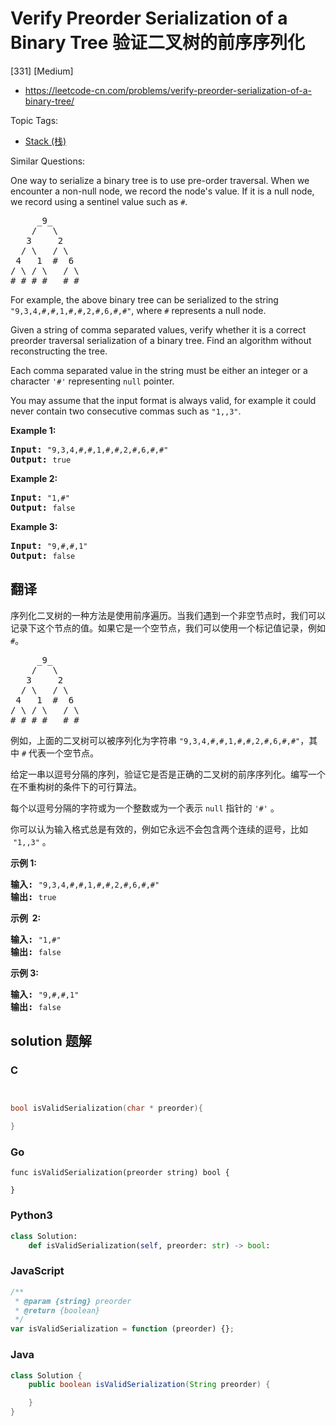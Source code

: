 # Verify Preorder Serialization of a Binary Tree 验证二叉树的前序序列化

[331] [Medium]

- https://leetcode-cn.com/problems/verify-preorder-serialization-of-a-binary-tree/

Topic Tags:

- [Stack (栈)](https://leetcode-cn.com/tag/stack/)

Similar Questions:

One way to serialize a binary tree is to use pre-order traversal. When we encounter a non-null node, we record the node's value. If it is a null node, we record using a sentinel value such as `#`.

<pre>     _9_
    /   \
   3     2
  / \   / \
 4   1  #  6
/ \ / \   / \
# # # #   # #
</pre>

For example, the above binary tree can be serialized to the string `"9,3,4,#,#,1,#,#,2,#,6,#,#"`, where `#` represents a null node.

Given a string of comma separated values, verify whether it is a correct preorder traversal serialization of a binary tree. Find an algorithm without reconstructing the tree.

Each comma separated value in the string must be either an integer or a character `'#'` representing `null` pointer.

You may assume that the input format is always valid, for example it could never contain two consecutive commas such as `"1,,3"`.

**Example 1:**

<pre><strong>Input: </strong><code>"9,3,4,#,#,1,#,#,2,#,6,#,#"</code>
<strong>Output: </strong><code>true</code></pre>

**Example 2:**

<pre><strong>Input: </strong><code>"1,#"</code>
<strong>Output: </strong><code>false</code>
</pre>

**Example 3:**

<pre><strong>Input: </strong><code>"9,#,#,1"</code>
<strong>Output: </strong><code>false</code></pre>

## 翻译

序列化二叉树的一种方法是使用前序遍历。当我们遇到一个非空节点时，我们可以记录下这个节点的值。如果它是一个空节点，我们可以使用一个标记值记录，例如 `#`。

<pre>     _9_
    /   \
   3     2
  / \   / \
 4   1  #  6
/ \ / \   / \
# # # #   # #
</pre>

例如，上面的二叉树可以被序列化为字符串 `"9,3,4,#,#,1,#,#,2,#,6,#,#"`，其中 `#` 代表一个空节点。

给定一串以逗号分隔的序列，验证它是否是正确的二叉树的前序序列化。编写一个在不重构树的条件下的可行算法。

每个以逗号分隔的字符或为一个整数或为一个表示 `null` 指针的 `'#'` 。

你可以认为输入格式总是有效的，例如它永远不会包含两个连续的逗号，比如  `"1,,3"` 。

**示例 1:**

<pre><strong>输入: </strong><code>"9,3,4,#,#,1,#,#,2,#,6,#,#"</code>
<strong>输出: </strong><code>true</code></pre>

**示例  2:**

<pre><strong>输入: </strong><code>"1,#"</code>
<strong>输出: </strong><code>false</code>
</pre>

**示例 3:**

<pre><strong>输入: </strong><code>"9,#,#,1"</code>
<strong>输出: </strong><code>false</code></pre>

## solution 题解

### C

```c


bool isValidSerialization(char * preorder){

}


```

### Go

```golang
func isValidSerialization(preorder string) bool {

}
```

### Python3

```python
class Solution:
    def isValidSerialization(self, preorder: str) -> bool:

```

### JavaScript

```javascript
/**
 * @param {string} preorder
 * @return {boolean}
 */
var isValidSerialization = function (preorder) {};
```

### Java

```java
class Solution {
    public boolean isValidSerialization(String preorder) {

    }
}
```
